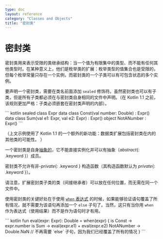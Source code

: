 ```yaml
---
type: doc
layout: reference
category: "Classes and Objects"
title: "密封类"
---
```


# 密封类

密封类用来表示受限的类继承结构：当一个值为有限集中的<!--
-->类型、而不能有任何其他类型时。在某种意义上，他们是枚举类的扩展：枚举类型的值集合<!--
-->也是受限的，但每个枚举常量只存在一个实例，而密封类<!--
-->的一个子类可以有可包含状态的多个实例。

要声明一个密封类，需要在类名前面添加 `sealed` 修饰符。虽然密封类也可以<!--
-->有子类，但是所有子类都必须在与密封类自身相同的文件中声明。（在 Kotlin 1.1 之前，
该规则更加严格：子类必须嵌套在密封类声明的内部）。

<div class="sample" markdown="1" theme="idea" data-highlight-only>
``` kotlin
sealed class Expr
data class Const(val number: Double) : Expr()
data class Sum(val e1: Expr, val e2: Expr) : Expr()
object NotANumber : Expr()
```
</div>

（上文示例使用了 Kotlin 1.1 的一个额外的新功能：数据类扩展包括密封类在内的其他类的可能性。
）

一个密封类是自身[抽象的](classes.html#抽象类)，它不能直接实例化并可以有抽象（*abstract*{: .keyword }）成员。

密封类不允许有非-*private*{: .keyword } 构造函数（其构造函数默认为 *private*{: .keyword }）。

请注意，扩展密封类子类的类（间接继承者）可以放在任何位置，而无需在<!--
-->同一个文件中。

使用密封类的关键好处在于使用 [`when` 表达式](control-flow.html#when-表达式) 的时候，如果能够<!--
-->验证语句覆盖了所有情况，就不需要为该语句再添加一个 `else` 子句了。当然，这只有当你用 `when` 作为表达式（使用结果）而不是作为语句时才有用。

<div class="sample" markdown="1" theme="idea" data-highlight-only>
``` kotlin
fun eval(expr: Expr): Double = when(expr) {
    is Const -> expr.number
    is Sum -> eval(expr.e1) + eval(expr.e2)
    NotANumber -> Double.NaN
    // 不再需要 `else` 子句，因为我们已经覆盖了所有的情况
}
```
</div>
